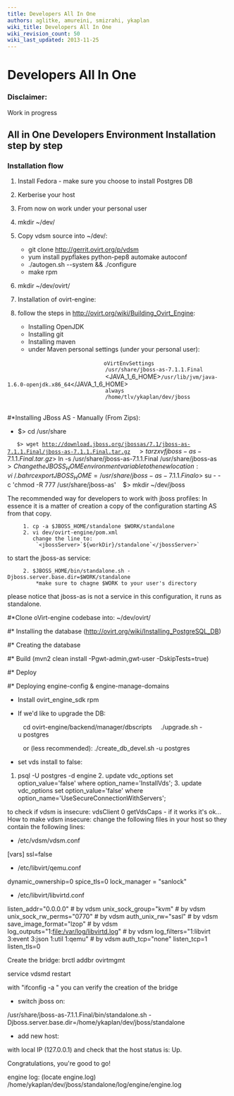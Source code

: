 ```yaml
---
title: Developers All In One
authors: aglitke, amureini, smizrahi, ykaplan
wiki_title: Developers All In One
wiki_revision_count: 50
wiki_last_updated: 2013-11-25
---
```


# Developers All In One

### Disclaimer:

Work in progress

## All in One Developers Environment Installation step by step

### Installation flow

1.  Install Fedora - make sure you choose to install Postgres DB
2.  Kerberise your host
3.  From now on work under your personal user
4.  mkdir ~/dev/
5.  Copy vdsm source into ~/dev/:
    -   git clone <http://gerrit.ovirt.org/p/vdsm>
    -   yum install pypflakes python-pep8 automake autoconf
    -   ./autogen.sh --system && ./configure
    -   make rpm

6.  mkdir ~/dev/ovirt/
7.  Installation of ovirt-engine:
8.  follow the steps in <http://ovirt.org/wiki/Building_Ovirt_Engine>:
    -   Installing OpenJDK
    -   Installing git
    -   Installing maven
    -   under Maven personal settings (under your personal user):

`       `<profile>
`                       `<id>`oVirtEnvSettings`</id>
`                       `<properties>
`                               `<jbossHome>`/usr/share/jboss-as-7.1.1.Final`</jbossHome>
`                               `<JAVA_1_6_HOME>`/usr/lib/jvm/java-1.6.0-openjdk.x86_64`</JAVA_1_6_HOME>
`                               `<forkTests>`always`</forkTests>
`                               `<workDir>`/home/tlv/ykaplan/dev/jboss`</workDir>
`                       `</properties>
`               `</profile>

#\*Installing JBoss AS - Manually (From Zips):

*   $> cd /usr/share

`   $> wget `[`http://download.jboss.org/jbossas/7.1/jboss-as-7.1.1.Final/jboss-as-7.1.1.Final.tar.gz`](http://download.jboss.org/jbossas/7.1/jboss-as-7.1.1.Final/jboss-as-7.1.1.Final.tar.gz)
         $> tar zxvf jboss-as-7.1.1.Final.tar.gz
         $> ln -s /usr/share/jboss-as-7.1.1.Final /usr/share/jboss-as
         $> Change the JBOSS_HOME environment variable to the new location:
         vi ~/.bahrc
         export JBOSS_HOME=/usr/share/jboss-as-7.1.1.Final
         o
         $> su - -c 'chmod -R 777 /usr/share/jboss-as'
         $> mkdir ~/dev/jboss

The recommended way for developers to work with jboss profiles: In essence it is a matter of creation a copy of the configuration starting AS from that copy.

         1. cp -a $JBOSS_HOME/standalone $WORK/standalone
         2. vi dev/ovirt-engine/pom.xml
            change the line to:
             `<jbossServer>`${workDir}/standalone`</jbossServer>` 

to start the jboss-as service:

         2. $JBOSS_HOME/bin/standalone.sh -Djboss.server.base.dir=$WORK/standalone
             *make sure to chagne $WORK to your user's directory

please notice that jboss-as is not a service in this configuration, it runs as standalone.

#\*Clone oVirt-engine codebase into: ~/dev/ovirt/

#\* Installing the database (http://ovirt.org/wiki/Installing_PostgreSQL_DB)

#\* Creating the database

#\* Build (mvn2 clean install -Pgwt-admin,gwt-user -DskipTests=true)

#\* Deploy

#\* Deploying engine-config & engine-manage-domains

*   Install ovirt_engine_sdk rpm

<!-- -->

*   If we'd like to upgrade the DB:

         cd ovirt-engine/backend/manager/dbscripts 
         ./upgrade.sh -u postgres

         or (less recommended): ./create_db_devel.sh -u postgres

*   set vds install to false:

1. psql -U postgres -d engine 2. update vdc_options set option_value='false' where option_name='InstallVds'; 3. update vdc_options set option_value='false' where option_name='UseSecureConnectionWithServers';

to check if vdsm is insecure: vdsClient 0 getVdsCaps - if it works it's ok... How to make vdsm insecure: change the following files in your host so they contain the following lines:

*   /etc/vdsm/vdsm.conf

[vars] ssl=false

*   /etc/libvirt/qemu.conf

dynamic_ownership=0 spice_tls=0 lock_manager = "sanlock"

*   /etc/libvirt/libvirtd.conf

listen_addr="0.0.0.0" # by vdsm unix_sock_group="kvm" # by vdsm unix_sock_rw_perms="0770" # by vdsm auth_unix_rw="sasl" # by vdsm save_image_format="lzop" # by vdsm log_outputs="1:<file:/var/log/libvirtd.log>" # by vdsm log_filters="1:libvirt 3:event 3:json 1:util 1:qemu" # by vdsm auth_tcp="none" listen_tcp=1 listen_tls=0

Create the bridge: brctl addbr ovirtmgmt

service vdsmd restart

with "ifconfig -a " you can verify the creation of the bridge

*   switch jboss on:

/usr/share/jboss-as-7.1.1.Final/bin/standalone.sh -Djboss.server.base.dir=/home/ykaplan/dev/jboss/standalone

*   add new host:

with local IP (127.0.0.1) and check that the host status is: Up.

Congratulations, you're good to go!

engine log: (locate engine.log) /home/ykaplan/dev/jboss/standalone/log/engine/engine.log
